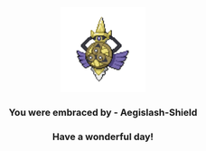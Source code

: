 <p align="center">
    <img src="https://raw.githubusercontent.com/PokeAPI/sprites/master/sprites/pokemon/681.png" width="150" height="150">
</p>
<h3 align="center">You were embraced by - <b>Aegislash-Shield</b></h3>
<h3 align="center">Have a wonderful day!</h3>
